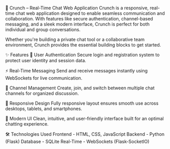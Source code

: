 💬 Crunch – Real-Time Chat Web Application
Crunch is a responsive, real-time chat web application designed to enable seamless communication and collaboration. With features like secure authentication, channel-based messaging, and a sleek modern interface, Crunch is perfect for both individual and group conversations.

Whether you're building a private chat tool or a collaborative team environment, Crunch provides the essential building blocks to get started.

✨ Features
🔐 User Authentication
Secure login and registration system to protect user identity and session data.

⚡ Real-Time Messaging
Send and receive messages instantly using WebSockets for live communication.

📁 Channel Management
Create, join, and switch between multiple chat channels for organized discussion.

📱 Responsive Design
Fully responsive layout ensures smooth use across desktops, tablets, and smartphones.

🎨 Modern UI
Clean, intuitive, and user-friendly interface built for an optimal chatting experience.

🛠️ Technologies Used
Frontend - HTML, CSS, JavaScript
Backend	- Python (Flask)
Database - SQLite
Real-Time	- WebSockets (Flask-SocketIO)

